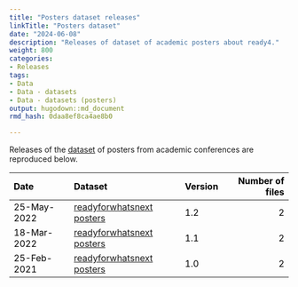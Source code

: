 ```yaml
---
title: "Posters dataset releases"
linkTitle: "Posters dataset"
date: "2024-06-08"
description: "Releases of dataset of academic posters about ready4."
weight: 800
categories: 
- Releases
tags: 
- Data
- Data - datasets
- Data - datasets (posters)
output: hugodown::md_document
rmd_hash: 0daa8ef8ca4ae8b0

---
```


Releases of the [dataset](/docs/model/datasets/) of posters from academic conferences are reproduced below.

<html>


<body>






<div id="header">




</div>


<table class="table table-striped" style="color: black; margin-left: auto; margin-right: auto;">
<thead>
<tr>
<th style="text-align:left;">
Date
</th>
<th style="text-align:left;">
Dataset
</th>
<th style="text-align:left;">
Version
</th>
<th style="text-align:right;">
Number of files
</th>
</tr>
</thead>
<tbody>
<tr>
<td style="text-align:left;">
25-May-2022
</td>
<td style="text-align:left;">
<a href="https://doi.org/https://doi.org/10.7910/DVN/QBZFQV" style="     ">readyforwhatsnext
posters</a>
</td>
<td style="text-align:left;">
1.2
</td>
<td style="text-align:right;">
2
</td>
</tr>
<tr>
<td style="text-align:left;">
18-Mar-2022
</td>
<td style="text-align:left;">
<a href="https://doi.org/https://doi.org/10.7910/DVN/QBZFQV" style="     ">readyforwhatsnext
posters</a>
</td>
<td style="text-align:left;">
1.1
</td>
<td style="text-align:right;">
2
</td>
</tr>
<tr>
<td style="text-align:left;">
25-Feb-2021
</td>
<td style="text-align:left;">
<a href="https://doi.org/https://doi.org/10.7910/DVN/QBZFQV" style="     ">readyforwhatsnext
posters</a>
</td>
<td style="text-align:left;">
1.0
</td>
<td style="text-align:right;">
2
</td>
</tr>
</tbody>
</table>





<script>

// add bootstrap table styles to pandoc tables
function bootstrapStylePandocTables() {
  $('tr.odd').parent('tbody').parent('table').addClass('table table-condensed');
}
$(document).ready(function () {
  bootstrapStylePandocTables();
});


</script>

<!-- tabsets -->

<script>
$(document).ready(function () {
  window.buildTabsets("TOC");
});

$(document).ready(function () {
  $('.tabset-dropdown > .nav-tabs > li').click(function () {
    $(this).parent().toggleClass('nav-tabs-open');
  });
});
</script>

<!-- code folding -->


<!-- dynamically load mathjax for compatibility with self-contained -->
<script>
  (function () {
    var script = document.createElement("script");
    script.type = "text/javascript";
    script.src  = "https://mathjax.rstudio.com/latest/MathJax.js?config=TeX-AMS-MML_HTMLorMML";
    document.getElementsByTagName("head")[0].appendChild(script);
  })();
</script>

</body>
</html>

